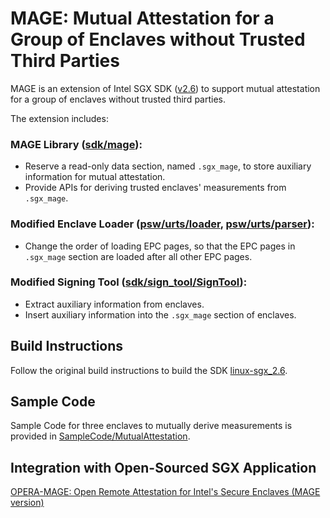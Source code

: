 # MAGE: Mutual Attestation for a Group of Enclaves without Trusted Third Parties

MAGE is an extension of Intel SGX SDK ([v2.6](https://github.com/intel/linux-sgx/tree/sgx_2.6)) to support mutual attestation for a group of enclaves without trusted third parties.

The extension includes:
### MAGE Library ([sdk/mage](sdk/mage)):
- Reserve a read-only data section, named `.sgx_mage`, to store auxiliary information for mutual attestation.
- Provide APIs for deriving trusted enclaves' measurements from `.sgx_mage`.

### Modified Enclave Loader ([psw/urts/loader](psw/urts/loader.cpp), [psw/urts/parser](psw/urts/parser)):
- Change the order of loading EPC pages, so that the EPC pages in `.sgx_mage` section are loaded after all other EPC pages.

### Modified Signing Tool ([sdk/sign_tool/SignTool](sdk/sign_tool/SignTool)):
- Extract auxiliary information from enclaves.
- Insert auxiliary information into the `.sgx_mage` section of enclaves.

Build Instructions
------------
Follow the original build instructions to build the SDK [linux-sgx_2.6](https://github.com/intel/linux-sgx/tree/sgx_2.6).

Sample Code
------------
Sample Code for three enclaves to mutually derive measurements is provided in [SampleCode/MutualAttestation](SampleCode/MutualAttestation).

Integration with Open-Sourced SGX Application
------------
[OPERA-MAGE: Open Remote Attestation for Intel's Secure Enclaves (MAGE version)](https://github.com/donnod/opera-mage)